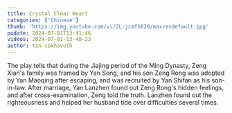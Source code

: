 ```yaml
---
title: Crystal Clear Heart
categories: ['Chinese']
thumb: 'https://img.youtube.com/vi/2L-jcmfh828/maxresdefault.jpg'
pudate: 2024-07-01T13:41:46
videos: 2024-07-01-13-40-23
author: tin-sokhavuth
---
```

The play tells that during the Jiajing period of the Ming Dynasty, Zeng Xian's family was framed by Yan Song, and his son Zeng Rong was adopted by Yan Maoqing after escaping, and was recruited by Yan Shifan as his son-in-law. After marriage, Yan Lanzhen found out Zeng Rong's hidden feelings, and after cross-examination, Zeng told the truth. Lanzhen found out the righteousness and helped her husband tide over difficulties several times.
